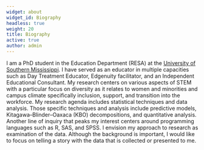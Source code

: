 ```yaml
---
widget: about
widget_id: Biography
headless: true
weight: 20
title: Biography
active: true
author: admin
---
```

I am a PhD student in the Education Department (RESA) at the [University of Southern Mississippi](https://www.usm.edu/). I have served as an educator in multiple capacities such as Day Treatment Educator, Edgenuity facilitator, and an Independent Educational Consultant. My research centers on various aspects of STEM with a particular focus on diversity as it relates to women and minorities and campus climate specifically inclusion, support, and transition into the workforce. My research agenda includes statistical techniques and data analysis. Those specific techniques and analysis include predictive models, Kitagawa–Blinder–Oaxaca (KBO) decompositions, and quantitative analysis. Another line of inquiry that peaks my interest centers around programming languages such as R, SAS, and SPSS. I envision my approach to research as examination of the data. Although the background is important, I would like to focus on telling a story with the data that is collected or presented to me.
